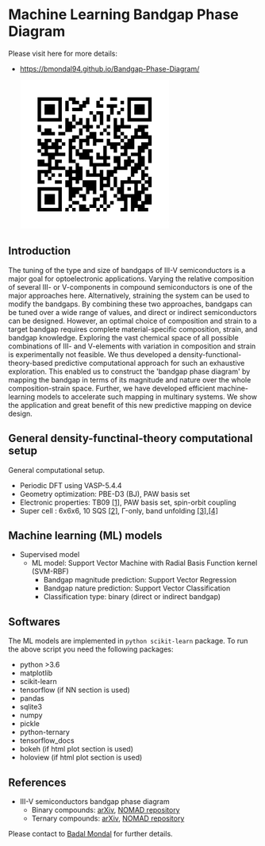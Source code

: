 # Machine Learning Bandgap Phase Diagram

Please visit here for more details:

* https://bmondal94.github.io/Bandgap-Phase-Diagram/

   <img src="./ImageFolder/BandgapPhaseDiagram.png" style="width:300px;height:300px;">
   
## Introduction
The tuning of the type and size of bandgaps of III-V semiconductors is a major goal for optoelectronic applications. 
Varying the relative composition of several III- or V-components in compound semiconductors is one of the major approaches here. 
Alternatively, straining the system can be used to modify the bandgaps. By combining these two approaches, 
bandgaps can be tuned over a wide range of values, and direct or indirect semiconductors can be designed. However, an optimal choice of composition and 
strain to a target bandgap requires complete material-specific composition, strain, and bandgap knowledge. Exploring the vast chemical space of all 
possible combinations of III- and V-elements with variation in composition and strain is experimentally not feasible. We thus developed a 
density-functional-theory-based predictive computational approach for such an exhaustive exploration. This enabled us to construct the 
'bandgap phase diagram' by mapping the bandgap in terms of its magnitude and nature over the whole composition-strain space. 
Further, we have developed efficient machine-learning models to accelerate such mapping in multinary systems. We show the application and great 
benefit of this new predictive mapping on device design. 

## General density-functinal-theory computational setup
General computational setup.

* Periodic DFT using VASP-5.4.4
* Geometry optimization: PBE-D3 (BJ), PAW basis set 
* Electronic properties: TB09 [[1]](https://journals.aps.org/prl/abstract/10.1103/PhysRevLett.102.226401), PAW basis set, spin-orbit coupling 
* Super cell : 6x6x6, 10 SQS [[2]](https://www.brown.edu/Departments/Engineering/Labs/avdw/atat/manual/node74.html), 
Γ-only, band unfolding [[3]](https://github.com/rubel75/fold2Bloch-VASP),[[4]](https://github.com/band-unfolding/bandup)

## Machine learning (ML) models

* Supervised model
	* ML model: Support Vector Machine with Radial Basis Function kernel (SVM-RBF) 
		* Bandgap magnitude prediction: Support Vector Regression
		* Bandgap nature prediction: Support Vector Classification
		* Classification type:  binary (direct or indirect bandgap)
## Softwares

The ML models are implemented in `python scikit-learn` package. To run the above script you need the following packages:

* python >3.6
* matplotlib
* scikit-learn
* tensorflow (if NN section is used)
* pandas
* sqlite3
* numpy
* pickle
* python-ternary
* tensorflow_docs
* bokeh (if html plot section is used)
* holoview (if html plot section is used)

## References
* III-V semiconductors bandgap phase diagram
    *  Binary compounds: [arXiv](http://arxiv.org/abs/2208.10596), [NOMAD repository](https://doi.org/10.17172/NOMAD/2022.08.20-2)
    *  Ternary compounds: [arXiv](http://arxiv.org/abs/2302.14547), [NOMAD repository](https://doi.org/10.17172/NOMAD/2023.02.27-1)

Please contact to [Badal Mondal](mailto:badalmondal.chembgc@gmail.com) for further details.
